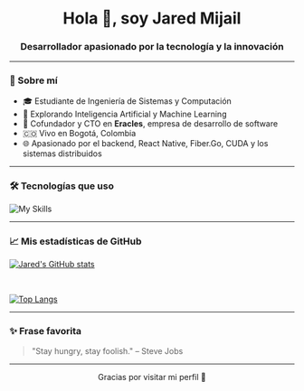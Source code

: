 <h1 align="center">Hola 👋, soy Jared Mijail</h1>
<h3 align="center">Desarrollador apasionado por la tecnología y la innovación</h3>

---

### 🚀 Sobre mí
- 🎓 Estudiante de Ingeniería de Sistemas y Computación  
- 🧠 Explorando Inteligencia Artificial y Machine Learning  
- 🚀 Cofundador y CTO en **Eracles**, empresa de desarrollo de software  
- 🇨🇴 Vivo en Bogotá, Colombia  
- 🌐 Apasionado por el backend, React Native, Fiber.Go, CUDA y los sistemas distribuidos  

---

### 🛠️ Tecnologías que uso

![My Skills](https://skillicons.dev/icons?i=ts,js,react,nodejs,python,docker,mysql,mongodb,linux,git,vscode,CUDA,Golang,C++)

---

### 📈 Mis estadísticas de GitHub
[![Jared's GitHub stats](https://github-readme-stats-mf1m1h35d-jared-mijails-projects.vercel.app/api?username=JaredMijailRE&show_icons=true&theme=radical)](https://github-readme-stats-mf1m1h35d-jared-mijails-projects.vercel.app/api?username=JaredMijailRE&show_icons=true&theme=radical)

<br>

[![Top Langs](https://github-readme-stats-mf1m1h35d-jared-mijails-projects.vercel.app/api/top-langs/?username=JaredMijailRE&layout=compact&theme=radical)](https://github-readme-stats-mf1m1h35d-jared-mijails-projects.vercel.app/api/top-langs/?username=JaredMijailRE&layout=compact&theme=radical)




---

### ✨ Frase favorita

> "Stay hungry, stay foolish." – Steve Jobs

---

<p align="center">
  Gracias por visitar mi perfil 💙
</p>
